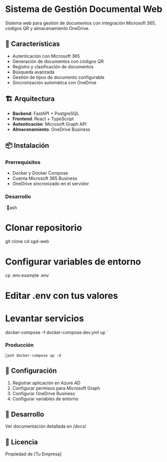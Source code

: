 ﻿# Sistema de Gestión Documental Web

Sistema web para gestión de documentos con integración Microsoft 365, códigos QR y almacenamiento OneDrive.

## 🚀 Características

- Autenticación con Microsoft 365
- Generación de documentos con códigos QR
- Registro y clasificación de documentos
- Búsqueda avanzada
- Gestión de tipos de documento configurable
- Sincronización automática con OneDrive

## 🏗️ Arquitectura

- **Backend**: FastAPI + PostgreSQL
- **Frontend**: React + TypeScript
- **Autenticación**: Microsoft Graph API
- **Almacenamiento**: OneDrive Business

## 📦 Instalación

### Prerrequisitos
- Docker y Docker Compose
- Cuenta Microsoft 365 Business
- OneDrive sincronizado en el servidor

### Desarrollo
`ash
# Clonar repositorio
git clone <repo-url>
cd sgd-web

# Configurar variables de entorno
cp .env.example .env
# Editar .env con tus valores

# Levantar servicios
docker-compose -f docker-compose.dev.yml up
`

### Producción
`ash
docker-compose up -d
`

## 📝 Configuración

1. Registrar aplicación en Azure AD
2. Configurar permisos para Microsoft Graph
3. Configurar OneDrive Business
4. Configurar variables de entorno

## 🔧 Desarrollo

Ver documentación detallada en /docs/

## 📄 Licencia

Propiedad de [Tu Empresa]
